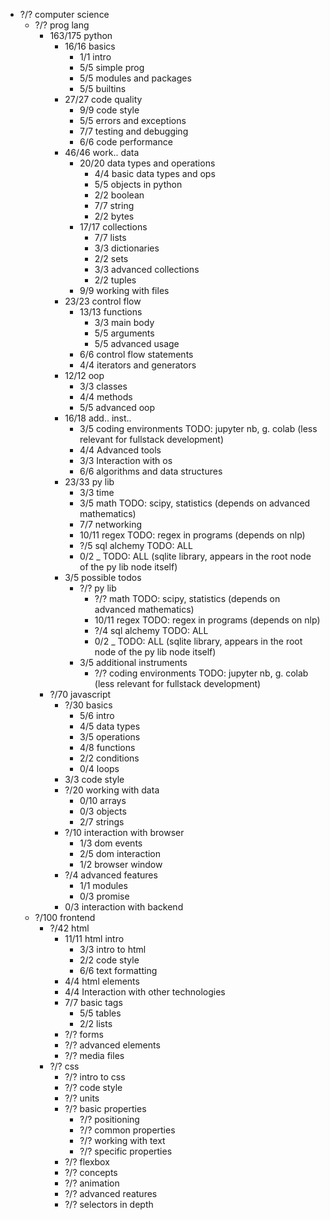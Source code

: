 * ?/? computer science
  * ?/? prog lang
    * 163/175 python
      * 16/16 basics
        * 1/1 intro
        * 5/5 simple prog
        * 5/5 modules and packages
        * 5/5 builtins
      * 27/27 code quality
        * 9/9 code style
        * 5/5 errors and exceptions
        * 7/7 testing and debugging
        * 6/6 code performance
      * 46/46 work.. data
        * 20/20 data types and operations
          * 4/4 basic data types and ops
          * 5/5 objects in python
          * 2/2 boolean
          * 7/7 string
          * 2/2 bytes
        * 17/17 collections
          * 7/7 lists
          * 3/3 dictionaries
          * 2/2 sets
          * 3/3 advanced collections
          * 2/2 tuples
        * 9/9 working with files
      * 23/23 control flow
        * 13/13 functions
          * 3/3 main body
          * 5/5 arguments
          * 5/5 advanced usage
        * 6/6 control flow statements
        * 4/4 iterators and generators
      * 12/12 oop
        * 3/3 classes
        * 4/4 methods
        * 5/5 advanced oop
      * 16/18 add.. inst..
        * 3/5 coding environments   TODO: jupyter nb, g. colab (less relevant for fullstack development)
        * 4/4 Advanced tools
        * 3/3 Interaction with os
        * 6/6 algorithms and data structures
      * 23/33 py lib
        * 3/3 time
        * 3/5 math   TODO: scipy, statistics (depends on advanced mathematics)
        * 7/7 networking
        * 10/11 regex   TODO: regex in programs (depends on nlp)
        * ?/5 sql alchemy   TODO: ALL
        * 0/2 _   TODO: ALL (sqlite library, appears in the root node of the py lib node itself)
      * 3/5 possible todos
        * ?/? py lib
          * ?/? math   TODO: scipy, statistics (depends on advanced mathematics)
          * 10/11 regex   TODO: regex in programs (depends on nlp)
          * ?/4 sql alchemy   TODO: ALL
          * 0/2 _   TODO: ALL (sqlite library, appears in the root node of the py lib node itself)
        * 3/5 additional instruments
          * ?/? coding environments   TODO: jupyter nb, g. colab (less relevant for fullstack development)
    * ?/70 javascript
      * ?/30 basics
        * 5/6 intro
        * 4/5 data types
        * 3/5 operations
        * 4/8 functions
        * 2/2 conditions
        * 0/4 loops
      * 3/3 code style
      * ?/20 working with data
        * 0/10 arrays
        * 0/3 objects
        * 2/7 strings
      * ?/10 interaction with browser
        * 1/3 dom events
        * 2/5 dom interaction
        * 1/2 browser window
      * ?/4 advanced features
        * 1/1 modules
        * 0/3 promise
      * 0/3 interaction with backend
  * ?/100 frontend 
    * ?/42 html
      * 11/11 html intro
        * 3/3 intro to html
        * 2/2 code style
        * 6/6 text formatting
      * 4/4 html elements
      * 4/4 Interaction with other technologies
      * 7/7 basic tags
        * 5/5 tables
        * 2/2 lists
      * ?/? forms
      * ?/? advanced elements
      * ?/? media files
    * ?/? css
      * ?/? intro to css
      * ?/? code style
      * ?/? units
      * ?/? basic properties
        * ?/? positioning
        * ?/? common properties
        * ?/? working with text
        * ?/? specific properties
      * ?/? flexbox
      * ?/? concepts
      * ?/? animation
      * ?/? advanced reatures
      * ?/? selectors in depth

